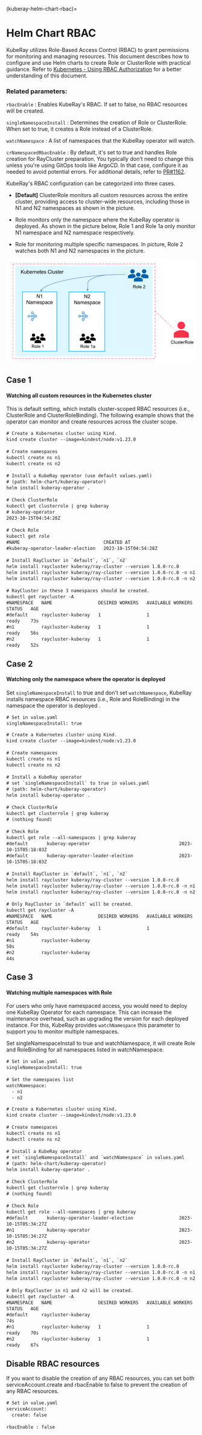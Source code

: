 (kuberay-helm-chart-rbac)=

# Helm Chart RBAC

KubeRay utilizes Role-Based Access Control (RBAC) to grant permissions for monitoring and managing resources.
This document describes how to configure and use Helm charts to create Role or ClusterRole with practical guidance. 
Refer to [Kubernetes - Using RBAC Authorization](https://kubernetes.io/docs/reference/access-authn-authz/rbac/) 
for a better understanding of this document.



### Related parameters:

`rbacEnable` : Enables KubeRay's RBAC. If set to false, no RBAC resources will be created.

`singleNamespaceInstall` : Determines the creation of Role or ClusterRole. When set to true, it creates a Role instead of a ClusterRole.

`watchNamespace` :  A list of namespaces that the KubeRay operator will watch.

`crNamespacedRbacEnable` : By default, it's set to true and handles Role creation for RayCluster preparation.
You typically don't need to change this unless you're using GitOps tools like ArgoCD. In that case,
configure it as needed to avoid potential errors. 
For additional details, refer to [PR#1162](https://github.com/ray-project/kuberay/pull/1162).

KubeRay's RBAC configuration can be categorized into three cases.

- **[Default]** ClusterRole monitors all custom resources across the entire cluster, providing access to cluster-wide resources,
  including those in N1 and N2 namespaces as shown in the picture.

- Role monitors only the namespace where the KubeRay operator is deployed. As shown in the picture below, Role 1 and 
Role 1a only monitor N1 namespace and N2 namespace respectively.

- Role for monitoring multiple specific namespaces. In picture, Role 2 watches both N1 and N2 namespaces in the picture.


![helm_chart_RBAC](../images/helm_chart_rbac.png)


## Case 1
#### Watching all custom resources in the Kubernetes cluster
This is default setting, which installs cluster-scoped RBAC resources (i.e., ClusterRole and ClusterRoleBinding). The 
following example shows that the operator can monitor and create resources across the cluster scope.

```shell
# Create a Kubernetes cluster using Kind.
kind create cluster --image=kindest/node:v1.23.0

# Create namespaces
kubectl create ns n1
kubectl create ns n2

# Install a KubeRay operator (use default values.yaml)
# (path: helm-chart/kuberay-operator)
helm install kuberay-operator .

# Check ClusterRole
kubectl get clusterrole | grep kuberay
# kuberay-operator                                                       2023-10-15T04:54:28Z

# Check Role 
kubectl get role
#NAME                               CREATED AT
#kuberay-operator-leader-election   2023-10-15T04:54:28Z

# Install RayCluster in `default`, `n1`, `n2`
helm install raycluster kuberay/ray-cluster --version 1.0.0-rc.0
helm install raycluster kuberay/ray-cluster --version 1.0.0-rc.0 -n n1
helm install raycluster kuberay/ray-cluster --version 1.0.0-rc.0 -n n2

# RayCluster in these 3 namespaces should be created.
kubectl get raycluster -A
#NAMESPACE   NAME                 DESIRED WORKERS   AVAILABLE WORKERS   STATUS   AGE
#default     raycluster-kuberay   1                 1                   ready    73s
#n1          raycluster-kuberay   1                 1                   ready    56s
#n2          raycluster-kuberay   1                 1                   ready    52s
```

## Case 2
#### Watching only the namespace where the operator is deployed

Set `singleNamespaceInstall` to true and don't set `watchNamespace`, KubeRay installs namespace RBAC resources (i.e., Role and RoleBinding) in the 
namespace the operator is deployed .

```shell
# Set in value.yaml
singleNamespaceInstall: true
```

```shell
# Create a Kubernetes cluster using Kind.
kind create cluster --image=kindest/node:v1.23.0

# Create namespaces
kubectl create ns n1
kubectl create ns n2

# Install a KubeRay operator 
# set `singleNamespaceInstall` to true in values.yaml
# (path: helm-chart/kuberay-operator)
helm install kuberay-operator .

# Check ClusterRole
kubectl get clusterrole | grep kuberay
# (nothing found)

# Check Role
kubectl get role --all-namespaces | grep kuberay
#default       kuberay-operator                                 2023-10-15T05:18:03Z
#default       kuberay-operator-leader-election                 2023-10-15T05:18:03Z

# Install RayCluster in `default`, `n1`, `n2`
helm install raycluster kuberay/ray-cluster --version 1.0.0-rc.0
helm install raycluster kuberay/ray-cluster --version 1.0.0-rc.0 -n n1
helm install raycluster kuberay/ray-cluster --version 1.0.0-rc.0 -n n2

# Only RayCluster in `default` will be created.
kubectl get raycluster -A
#NAMESPACE   NAME                 DESIRED WORKERS   AVAILABLE WORKERS   STATUS   AGE
#default     raycluster-kuberay   1                 1                   ready    54s
#n1          raycluster-kuberay                                                  50s
#n2          raycluster-kuberay                                                  44s
```

## Case 3
#### Watching multiple namespaces with Role
For users who only have namespaced access, you would need to deploy one KubeRay Operator for each namespace. This can increase the maintenance overhead, such as upgrading the version for each deployed instance.
For this, KubeRay provides `watchNamespace` this parameter to support you to monitor multiple namespaces.

Set singleNamespaceInstall to true and watchNamespace, it will create Role and RoleBinding for all namespaces listed in watchNamespace.

```shell
# Set in value.yaml
singleNamespaceInstall: true

# Set the namespaces list
watchNamespace:
  - n1
  - n2
```

```shell
# Create a Kubernetes cluster using Kind.
kind create cluster --image=kindest/node:v1.23.0

# Create namespaces
kubectl create ns n1
kubectl create ns n2

# Install a KubeRay operator 
# set `singleNamespaceInstall` and `watchNamespace` in values.yaml
# (path: helm-chart/kuberay-operator)
helm install kuberay-operator .

# Check ClusterRole
kubectl get clusterrole | grep kuberay
# (nothing found)

# Check Role
kubectl get role --all-namespaces | grep kuberay
#default       kuberay-operator-leader-election                 2023-10-15T05:34:27Z
#n1            kuberay-operator                                 2023-10-15T05:34:27Z
#n2            kuberay-operator                                 2023-10-15T05:34:27Z

# Install RayCluster in `default`, `n1`, `n2`
helm install raycluster kuberay/ray-cluster --version 1.0.0-rc.0
helm install raycluster kuberay/ray-cluster --version 1.0.0-rc.0 -n n1
helm install raycluster kuberay/ray-cluster --version 1.0.0-rc.0 -n n2

# Only RayCluster in n1 and n2 will be created.
kubectl get raycluster -A
#NAMESPACE   NAME                 DESIRED WORKERS   AVAILABLE WORKERS   STATUS   AGE
#default     raycluster-kuberay                                                  74s
#n1          raycluster-kuberay   1                 1                   ready    70s
#n2          raycluster-kuberay   1                 1                   ready    67s
```

## Disable RBAC resources
If you want to disable the creation of any RBAC resources, you can set both serviceAccount.create and rbacEnable 
to false to prevent the creation of any RBAC resources.

```shell
# Set in value.yaml
serviceAccount:
  create: false

rbacEnable : false 
```

